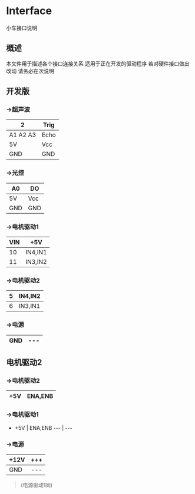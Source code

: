 # Interface
小车接口说明

## 概述
本文件用于描述各个接口连接关系 适用于正在开发的驱动程序 若对硬件接口做出改动 请务必在次说明

## 开发版
### ->超声波
   2       |  Trig
  ---      |  ---
  A1 A2 A3 |   Echo
  5V       | Vcc
  GND      | GND
### ->光控
 A0 | DO
--- | ---
 5V | Vcc
 GND| GND
### ->电机驱动1
 VIN | +5V
---  | ---
 10  | IN4,IN1
 11  | IN3,IN2
### ->电机驱动2
 5  | IN4,IN2
--- | ---
 6  | IN3,IN1
### ->电源
GND | ---
--- | ---

## 电机驱动2
### ->电机驱动2
 +5V | ENA,ENB
 --- | ---
### ->电机驱动1
- +5V | ENA,ENB
 ---  | ---
### ->电源
 +12V | +++
 ---  | ---
 GND  | ---
> (电源驱动1同)
